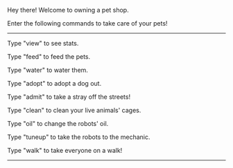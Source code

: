 Hey there! Welcome to owning a pet shop.

Enter the following commands to take care of your pets!

____________________________________________________________
Type "view" to see stats. 

Type "feed" to feed the pets. 

Type "water" to water them.

Type "adopt" to adopt a dog out.

Type "admit" to take a stray off the streets!

Type "clean" to clean your live animals' cages.

Type "oil" to change the robots' oil.

Type "tuneup" to take the robots to the mechanic.

Type "walk" to take everyone on a walk!
_______________________________________________________